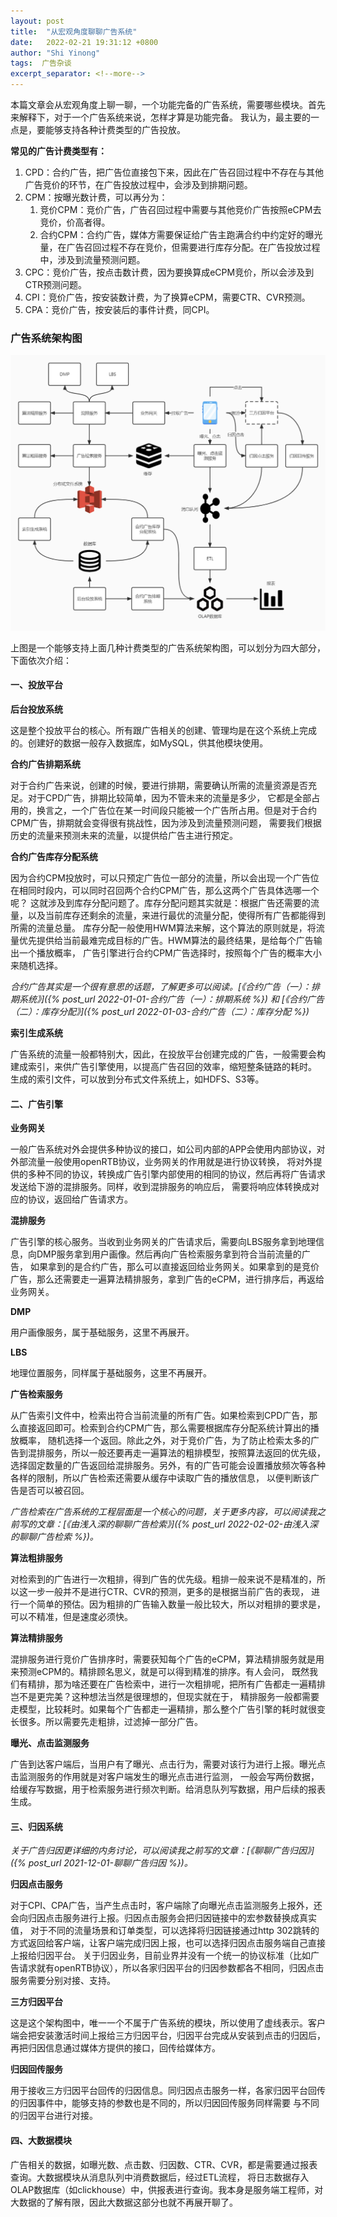 ```yaml
---
layout: post 
title:  "从宏观角度聊聊广告系统"
date:   2022-02-21 19:31:12 +0800 
author: "Shi Yinong"
tags:  广告杂谈
excerpt_separator: <!--more-->
---
```


本篇文章会从宏观角度上聊一聊，一个功能完备的广告系统，需要哪些模块。首先来解释下，对于一个广告系统来说，怎样才算是功能完备。
我认为，最主要的一点是，要能够支持各种计费类型的广告投放。
<!--more-->
**常见的广告计费类型有：**
1. CPD：合约广告，把广告位直接包下来，因此在广告召回过程中不存在与其他广告竞价的环节，在广告投放过程中，会涉及到排期问题。
2. CPM：按曝光数计费，可以再分为：
   1. 竞价CPM：竞价广告，广告召回过程中需要与其他竞价广告按照eCPM去竞价，价高者得。
   2. 合约CPM：合约广告，媒体方需要保证给广告主跑满合约中约定好的曝光量，在广告召回过程不存在竞价，但需要进行库存分配。在广告投放过程中，涉及到流量预测问题。
3. CPC：竞价广告，按点击数计费，因为要换算成eCPM竞价，所以会涉及到CTR预测问题。
4. CPI：竞价广告，按安装数计费，为了换算eCPM，需要CTR、CVR预测。
5. CPA：竞价广告，按安装后的事件计费，同CPI。

### **广告系统架构图**
![](\data\img\广告系统架构图.jpg)

上图是一个能够支持上面几种计费类型的广告系统架构图，可以划分为四大部分，下面依次介绍：
#### **一、投放平台**
**后台投放系统**

这是整个投放平台的核心。所有跟广告相关的创建、管理均是在这个系统上完成的。创建好的数据一般存入数据库，如MySQL，供其他模块使用。

**合约广告排期系统**

对于合约广告来说，创建的时候，要进行排期，需要确认所需的流量资源是否充足。对于CPD广告，排期比较简单，因为不管未来的流量是多少，
它都是全部占用的，换言之，一个广告位在某一时间段只能被一个广告所占用。但是对于合约CPM广告，排期就会变得很有挑战性，因为涉及到流量预测问题，
需要我们根据历史的流量来预测未来的流量，以提供给广告主进行预定。

**合约广告库存分配系统**

因为合约CPM投放时，可以只预定广告位一部分的流量，所以会出现一个广告位在相同时段内，可以同时召回两个合约CPM广告，那么这两个广告具体选哪一个呢？
这就涉及到库存分配问题了。库存分配问题其实就是：根据广告还需要的流量，以及当前库存还剩余的流量，来进行最优的流量分配，使得所有广告都能得到所需的流量总量。
库存分配一般使用HWM算法来解，这个算法的原则就是，将流量优先提供给当前最难完成目标的广告。HWM算法的最终结果，是给每个广告输出一个播放概率，
广告引擎进行合约CPM广告选择时，按照每个广告的概率大小来随机选择。

_合约广告其实是一个很有意思的话题，了解更多可以阅读。[《合约广告（一）：排期系统》]({% post_url 2022-01-01-合约广告（一）：排期系统 %}) 
和 [《合约广告（二）：库存分配》]({% post_url 2022-01-03-合约广告（二）：库存分配 %})_

**索引生成系统**

广告系统的流量一般都特别大，因此，在投放平台创建完成的广告，一般需要会构建成索引，来供广告引擎使用，以提高广告召回的效率，缩短整条链路的耗时。
生成的索引文件，可以放到分布式文件系统上，如HDFS、S3等。

#### **二、广告引擎**

**业务网关**

一般广告系统对外会提供多种协议的接口，如公司内部的APP会使用内部协议，对外部流量一般使用openRTB协议，业务网关的作用就是进行协议转换，
将对外提供的多种不同的协议，转换成广告引擎内部使用的相同的协议，然后再将广告请求发送给下游的混排服务。同样，收到混排服务的响应后，
需要将响应体转换成对应的协议，返回给广告请求方。

**混排服务**

广告引擎的核心服务。当收到业务网关的广告请求后，需要向LBS服务拿到地理信息，向DMP服务拿到用户画像。然后再向广告检索服务拿到符合当前流量的广告，
如果拿到的是合约广告，那么可以直接返回给业务网关。如果拿到的是竞价广告，那么还需要走一遍算法精排服务，拿到广告的eCPM，进行排序后，再返给业务网关。

**DMP**

用户画像服务，属于基础服务，这里不再展开。

**LBS**

地理位置服务，同样属于基础服务，这里不再展开。

**广告检索服务**

从广告索引文件中，检索出符合当前流量的所有广告。如果检索到CPD广告，那么直接返回即可。检索到合约CPM广告，那么需要根据库存分配系统计算出的播放概率，
随机选择一个返回。除此之外，对于竞价广告，为了防止检索太多的广告到混排服务，所以一般还要再走一遍算法的粗排模型，按照算法返回的优先级，
选择固定数量的广告返回给混排服务。另外，有的广告可能会设置播放频次等各种各样的限制，所以广告检索还需要从缓存中读取广告的播放信息，
以便判断该广告是否可以被召回。

_广告检索在广告系统的工程层面是一个核心的问题，关于更多内容，可以阅读我之前写的文章：[《由浅入深的聊聊广告检索》]({% post_url 2022-02-02-由浅入深的聊聊广告检索 %})。_

**算法粗排服务**

对检索到的广告进行一次粗排，得到广告的优先级。粗排一般来说不是精准的，所以这一步一般并不是进行CTR、CVR的预测，更多的是根据当前广告的表现，
进行一个简单的预估。因为粗排的广告输入数量一般比较大，所以对粗排的要求是，可以不精准，但是速度必须快。

**算法精排服务**

混排服务进行竞价广告排序时，需要获知每个广告的eCPM，算法精排服务就是用来预测eCPM的。精排顾名思义，就是可以得到精准的排序。有人会问，
既然我们有精排，那为啥还要在广告检索中，进行一次粗排呢，把所有广告都走一遍精排岂不是更完美？这种想法当然是很理想的，但现实就在于，
精排服务一般都需要走模型，比较耗时。如果每个广告都走一遍精排，那么整个广告引擎的耗时就很变长很多。所以需要先走粗排，过滤掉一部分广告。

**曝光、点击监测服务**

广告到达客户端后，当用户有了曝光、点击行为，需要对该行为进行上报。曝光点击监测服务的作用就是对客户端发生的曝光点击进行监测，
一般会写两份数据，给缓存写数据，用于检索服务进行频次判断。给消息队列写数据，用户后续的报表生成。

#### **三、归因系统**

_关于广告归因更详细的内务讨论，可以阅读我之前写的文章：[《聊聊广告归因》]({% post_url 2021-12-01-聊聊广告归因 %})。_

**归因点击服务**

对于CPI、CPA广告，当产生点击时，客户端除了向曝光点击监测服务上报外，还会向归因点击服务进行上报。归因点击服务会把归因链接中的宏参数替换成真实值，
对于不同的流量场景和订单类型，可以选择将归因链接通过http 302跳转的方式返回给客户端，让客户端完成归因上报，也可以选择归因点击服务端自己直接上报给归因平台。
关于归因业务，目前业界并没有一个统一的协议标准（比如广告请求就有openRTB协议），所以各家归因平台的归因参数都各不相同，归因点击服务需要分别对接、支持。

**三方归因平台**

这是这个架构图中，唯一一个不属于广告系统的模块，所以使用了虚线表示。客户端会把安装激活时间上报给三方归因平台，归因平台完成从安装到点击的归因后，
再把归因信息通过媒体方提供的接口，回传给媒体方。

**归因回传服务**

用于接收三方归因平台回传的归因信息。同归因点击服务一样，各家归因平台回传的归因事件中，能够支持的参数也是不同的，所以归因回传服务同样需要
与不同的归因平台进行对接。

#### **四、大数据模块**

广告相关的数据，如曝光数、点击数、归因数、CTR、CVR，都是需要通过报表查询。大数据模块从消息队列中消费数据后，经过ETL流程，
将日志数据存入OLAP数据库（如clickhouse）中，供报表进行查询。我本身是服务端工程师，对大数据的了解有限，因此大数据这部分也就不再展开聊了。